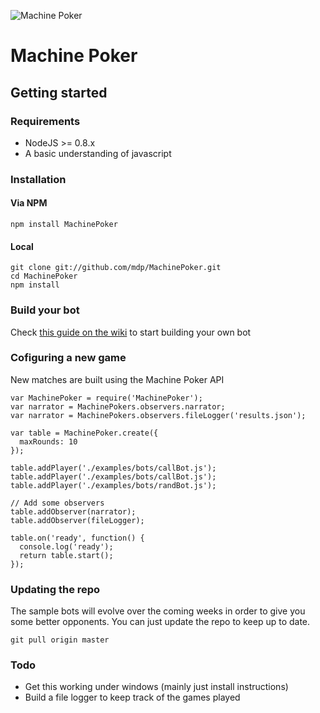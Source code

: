 ![Machine
Poker](https://s3.amazonaws.com/img.mdp.im/MachinePokerLogo.png)
# Machine Poker

## Getting started

### Requirements

- NodeJS >= 0.8.x
- A basic understanding of javascript

### Installation

#### Via NPM

    npm install MachinePoker

#### Local

    git clone git://github.com/mdp/MachinePoker.git
    cd MachinePoker
    npm install

### Build your bot

Check [this guide on the wiki](MachinePoker/wiki) to start building your own bot

### Cofiguring a new game

New matches are built using the Machine Poker API

    var MachinePoker = require('MachinePoker');
    var narrator = MachinePokers.observers.narrator;
    var narrator = MachinePokers.observers.fileLogger('results.json');

    var table = MachinePoker.create({
      maxRounds: 10
    });

    table.addPlayer('./examples/bots/callBot.js');
    table.addPlayer('./examples/bots/callBot.js');
    table.addPlayer('./examples/bots/randBot.js');

    // Add some observers
    table.addObserver(narrator);
    table.addObserver(fileLogger);

    table.on('ready', function() {
      console.log('ready');
      return table.start();
    });


### Updating the repo

The sample bots will evolve over the coming weeks in order to give you
some better opponents. You can just update the repo to keep up to date.

    git pull origin master

### Todo

- Get this working under windows (mainly just install instructions)
- Build a file logger to keep track of the games played


